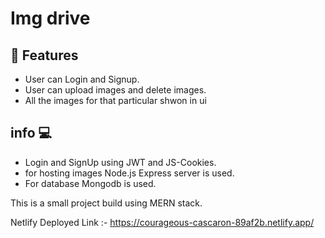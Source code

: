 # Img drive

## 🚀 Features
- User can Login and Signup.
- User can upload images and delete images.
- All the images for that particular shwon in ui

## info 💻
- Login and SignUp using JWT and JS-Cookies.
- for hosting images Node.js Express server is used.
- For database Mongodb is used.

This is a small project build using MERN stack.

Netlify Deployed Link :- https://courageous-cascaron-89af2b.netlify.app/
